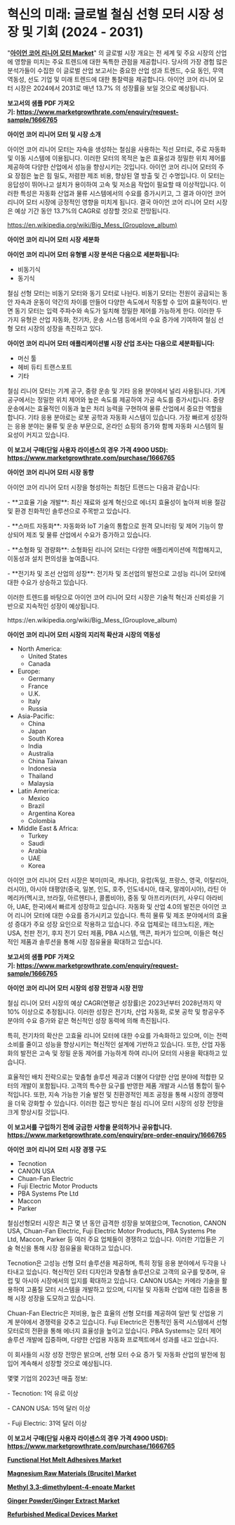 <p><h1>혁신의 미래: 글로벌 철심 선형 모터 시장 성장 및 기회 (2024 - 2031)</h1></p><p>"<strong><a href="https://www.marketgrowthrate.com/iron-core-linear-motors-r1666765">아이언 코어 리니어 모터 Market</a></strong>" 의 글로벌 시장 개요는 전 세계 및 주요 시장의 산업에 영향을 미치는 주요 트렌드에 대한 독특한 관점을 제공합니다. 당사의 가장 경험 많은 분석가들이 수집한 이 글로벌 산업 보고서는 중요한 산업 성과 트렌드, 수요 동인, 무역 역동성, 선도 기업 및 미래 트렌드에 대한 통찰력을 제공합니다. 아이언 코어 리니어 모터 시장은 2024에서 2031로 매년 13.7% 의 성장률을 보일 것으로 예상됩니다.</p>
<p><strong>보고서의 샘플 PDF 가져오기:&nbsp;<a href="https://www.marketgrowthrate.com/enquiry/request-sample/1666765">https://www.marketgrowthrate.com/enquiry/request-sample/1666765</a></strong></p>
<p><strong>아이언 코어 리니어 모터 및 시장 소개</strong></p>
<p><p>아이언 코어 리니어 모터는 자속을 생성하는 철심을 사용하는 직선 모터로, 주로 자동화 및 이동 시스템에 이용됩니다. 이러한 모터의 목적은 높은 효율성과 정밀한 위치 제어를 제공하여 다양한 산업에서 성능을 향상시키는 것입니다. 아이언 코어 리니어 모터의 주요 장점은 높은 힘 밀도, 저렴한 제조 비용, 향상된 열 방출 및 긴 수명입니다. 이 모터는 응답성이 뛰어나고 설치가 용이하여 고속 및 저소음 작업이 필요할 때 이상적입니다. 이러한 특성은 자동화 산업과 물류 시스템에서의 수요를 증가시키고, 그 결과 아이언 코어 리니어 모터 시장에 긍정적인 영향을 미치게 됩니다. 결국 아이언 코어 리니어 모터 시장은 예상 기간 동안 13.7%의 CAGR로 성장할 것으로 전망됩니다.</p></p>
<p><a href="https://en.wikipedia.org/wiki/Big_Mess_(Grouplove_album)">https://en.wikipedia.org/wiki/Big_Mess_(Grouplove_album)</a></p>
<p><strong>아이언 코어 리니어 모터 시장 세분화</strong></p>
<p><strong>아이언 코어 리니어 모터 유형별 시장 분석은 다음으로 세분화됩니다:</strong></p>
<p><ul><li>비동기식</li><li>동기식</li></ul></p>
<p><p>철심 선형 모터는 비동기 모터와 동기 모터로 나뉜다. 비동기 모터는 전원이 공급되는 동안 자속과 운동이 약간의 차이를 만들어 다양한 속도에서 작동할 수 있어 효율적이다. 반면 동기 모터는 입력 주파수와 속도가 일치해 정밀한 제어를 가능하게 한다. 이러한 두 가지 유형은 산업 자동화, 전기차, 운송 시스템 등에서의 수요 증가에 기여하여 철심 선형 모터 시장의 성장을 촉진하고 있다.</p></p>
<p><strong>아이언 코어 리니어 모터 애플리케이션별 시장 산업 조사는 다음으로 세분화됩니다:</strong></p>
<p><ul><li>머신 툴</li><li>헤비 듀티 트랜스포트</li><li>기타</li></ul></p>
<p><p>철심 리니어 모터는 기계 공구, 중량 운송 및 기타 응용 분야에서 널리 사용됩니다. 기계 공구에서는 정밀한 위치 제어와 높은 속도를 제공하여 가공 속도를 증가시킵니다. 중량 운송에서는 효율적인 이동과 높은 처리 능력을 구현하여 물류 산업에서 중요한 역할을 합니다. 기타 응용 분야로는 로봇 공학과 자동화 시스템이 있습니다. 가장 빠르게 성장하는 응용 분야는 물류 및 운송 부문으로, 온라인 쇼핑의 증가와 함께 자동화 시스템의 필요성이 커지고 있습니다.</p></p>
<p><strong>이 보고서 구매(단일 사용자 라이센스의 경우 가격 4900 USD): <a href="https://www.marketgrowthrate.com/purchase/1666765">https://www.marketgrowthrate.com/purchase/1666765</a></strong></p>
<p><strong>아이언 코어 리니어 모터 시장 동향</strong></p>
<p><p>아이언 코어 리니어 모터 시장을 형성하는 최첨단 트렌드는 다음과 같습니다:</p><p>- **고효율 기술 개발**: 최신 재료와 설계 혁신으로 에너지 효율성이 높아져 비용 절감 및 환경 친화적인 솔루션으로 주목받고 있습니다.</p><p>  </p><p>- **스마트 자동화**: 자동화와 IoT 기술의 통합으로 원격 모니터링 및 제어 기능이 향상되어 제조 및 물류 산업에서 수요가 증가하고 있습니다.</p><p>- **소형화 및 경량화**: 소형화된 리니어 모터는 다양한 애플리케이션에 적합해지고, 이동성과 설치 편의성을 높여줍니다.</p><p>- **전기차 및 조선 산업의 성장**: 전기차 및 조선업의 발전으로 고성능 리니어 모터에 대한 수요가 상승하고 있습니다.</p><p>이러한 트렌드를 바탕으로 아이언 코어 리니어 모터 시장은 기술적 혁신과 신뢰성을 기반으로 지속적인 성장이 예상됩니다.</p></p>
<p>https://en.wikipedia.org/wiki/Big_Mess_(Grouplove_album)</p>
<p><strong>아이언 코어 리니어 모터 시장의 지리적 확산과 시장의 역동성</strong></p>
<p><ul>
    <li>
        North America:
        <ul>
            <li>United States</li>
            <li>Canada</li>
        </ul>
    </li>
    <li>
        Europe:
        <ul>
            <li>Germany</li>
            <li>France</li>
            <li>U.K.</li>
            <li>Italy</li>
            <li>Russia</li>
        </ul>
    </li>
    <li>
        Asia-Pacific:
        <ul>
            <li>China</li>
            <li>Japan</li>
            <li>South Korea</li>
            <li>India</li>
            <li>Australia</li>
            <li>China Taiwan</li>
            <li>Indonesia</li>
            <li>Thailand</li>
            <li>Malaysia</li>
        </ul>
    </li>
    <li>
        Latin America:
        <ul>
            <li>Mexico</li>
            <li>Brazil</li>
            <li>Argentina Korea</li>
            <li>Colombia</li>
        </ul>
    </li>
    <li>
        Middle East & Africa:
        <ul>
            <li>Turkey</li>
            <li>Saudi</li>
            <li>Arabia</li>
            <li>UAE</li>
            <li>Korea</li>
        </ul>
    </li>
    </ul></p>
<p><p>아이언 코어 리니어 모터 시장은 북미(미국, 캐나다), 유럽(독일, 프랑스, 영국, 이탈리아, 러시아), 아시아 태평양(중국, 일본, 인도, 호주, 인도네시아, 태국, 말레이시아), 라틴 아메리카(멕시코, 브라질, 아르헨티나, 콜롬비아), 중동 및 아프리카(터키, 사우디 아라비아, UAE, 한국)에서 빠르게 성장하고 있습니다. 자동화 및 산업 4.0의 발전은 아이언 코어 리니어 모터에 대한 수요를 증가시키고 있습니다. 특히 물류 및 제조 분야에서의 효율성 증대가 주요 성장 요인으로 작용하고 있습니다. 주요 업체로는 테크노티온, 캐논 USA, 천판 전기, 후지 전기 모터 제품, PBA 시스템, 맥콘, 파커가 있으며, 이들은 혁신적인 제품과 솔루션을 통해 시장 점유율을 확대하고 있습니다.</p></p>
<p><strong>보고서의 샘플 PDF 가져오기:&nbsp;<a href="https://www.marketgrowthrate.com/enquiry/request-sample/1666765">https://www.marketgrowthrate.com/enquiry/request-sample/1666765</a></strong></p>
<p><strong>아이언 코어 리니어 모터 시장의 성장 전망과 시장 전망</strong></p>
<p><p>철심 리니어 모터 시장의 예상 CAGR(연평균 성장률)은 2023년부터 2028년까지 약 10% 이상으로 추정됩니다. 이러한 성장은 전기차, 산업 자동화, 로봇 공학 및 항공우주 분야의 수요 증가와 같은 혁신적인 성장 동력에 의해 촉진됩니다. </p><p>특히, 전기차의 확산은 고효율 리니어 모터에 대한 수요를 가속화하고 있으며, 이는 전력 소비를 줄이고 성능을 향상시키는 혁신적인 설계에 기반하고 있습니다. 또한, 산업 자동화의 발전은 고속 및 정밀 운동 제어를 가능하게 하여 리니어 모터의 사용을 확대하고 있습니다.</p><p>효율적인 배치 전략으로는 맞춤형 솔루션 제공과 더불어 다양한 산업 분야에 적합한 모터의 개발이 포함됩니다. 고객의 특수한 요구를 반영한 제품 개발과 시스템 통합이 필수적입니다. 또한, 지속 가능한 기술 발전 및 친환경적인 제조 공정을 통해 시장의 경쟁력을 더욱 강화할 수 있습니다. 이러한 접근 방식은 철심 리니어 모터 시장의 성장 전망을 크게 향상시킬 것입니다.</p></p>
<p><strong>이 보고서를 구입하기 전에 궁금한 사항을 문의하거나 공유합니다. <a href="https://www.marketgrowthrate.com/enquiry/pre-order-enquiry/1666765">https://www.marketgrowthrate.com/enquiry/pre-order-enquiry/1666765</a></strong></p>
<p><strong>아이언 코어 리니어 모터 시장 경쟁 구도</strong></p>
<p><ul><li>Tecnotion</li><li>CANON USA</li><li>Chuan-Fan Electric</li><li>Fuji Electric Motor Products‎</li><li>PBA Systems Pte Ltd</li><li>Maccon</li><li>Parker</li></ul></p>
<p><p>철심선형모터 시장은 최근 몇 년 동안 급격한 성장을 보여왔으며, Tecnotion, CANON USA, Chuan-Fan Electric, Fuji Electric Motor Products, PBA Systems Pte Ltd, Maccon, Parker 등 여러 주요 업체들이 경쟁하고 있습니다. 이러한 기업들은 기술 혁신을 통해 시장 점유율을 확대하고 있습니다.</p><p>Tecnotion은 고성능 선형 모터 솔루션을 제공하며, 특히 정밀 응용 분야에서 두각을 나타내고 있습니다. 혁신적인 모터 디자인과 맞춤형 솔루션으로 고객의 요구를 맞추며, 유럽 및 아시아 시장에서의 입지를 확대하고 있습니다. CANON USA는 카메라 기술을 활용하여 고품질 모터 시스템을 개발하고 있으며, 디지털 및 자동화 산업에 대한 집중을 통해 시장 성장을 도모하고 있습니다.</p><p>Chuan-Fan Electric은 저비용, 높은 효율의 선형 모터를 제공하여 일반 및 산업용 기계 분야에서 경쟁력을 갖추고 있습니다. Fuji Electric은 전통적인 동력 시스템에서 선형 모터로의 전환을 통해 에너지 효율성을 높이고 있습니다. PBA Systems는 모터 제어 솔루션 개발에 집중하며, 다양한 산업용 자동화 프로젝트에서 성과를 내고 있습니다.</p><p>이 회사들의 시장 성장 전망은 밝으며, 선형 모터 수요 증가 및 자동화 산업의 발전에 힘입어 계속해서 성장할 것으로 예상됩니다.</p><p>몇몇 기업의 2023년 매출 정보:</p><p>- Tecnotion: 1억 유로 이상</p><p>- CANON USA: 15억 달러 이상</p><p>- Fuji Electric: 31억 달러 이상</p></p>
<p><strong>이 보고서 구매(단일 사용자 라이센스의 경우 가격 4900 USD): <a href="https://www.marketgrowthrate.com/purchase/1666765">https://www.marketgrowthrate.com/purchase/1666765</a></strong></p>
<p><strong><p><a href="https://github.com/petbigbeepjn/Market-Research-Report-List-1/blob/main/functional-hot-melt-adhesives-market.md">Functional Hot Melt Adhesives Market</a></p><p><a href="https://issuu.com/reportprime-2/docs/magnesium-raw-materials-brucite-mar_beef1f5eba0d74">Magnesium Raw Materials (Brucite) Market</a></p><p><a href="https://medium.com/@ryanmarc1930/global-methyl-3-3-dimethylpent-4-enoate-market-trends-insights-into-growth-opportunities-and-587e5ce92c8d?postPublishedType=repub">Methyl 3,3-dimethylpent-4-enoate Market</a></p><p><a href="https://issuu.com/reportprime-2/docs/ginger-powderginger-extract-market-_ddd54cd7629c1e">Ginger Powder/Ginger Extract Market</a></p><p><a href="https://www.linkedin.com/pulse/refurbished-medical-devices-market-share-size-trends-industry-zbzzc">Refurbished Medical Devices Market</a></p></strong></p>
<p></p>